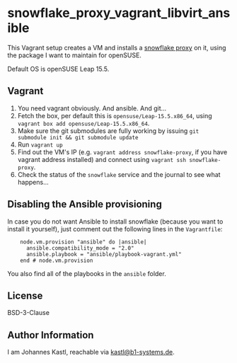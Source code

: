 # snowflake_proxy_vagrant_libvirt_ansible

This Vagrant setup creates a VM and installs a [snowflake
proxy](https://community.torproject.org/relay/setup/snowflake/standalone/) on
it, using the package I want to maintain for openSUSE.

Default OS is openSUSE Leap 15.5.

## Vagrant

1. You need vagrant obviously. And ansible. And git...
1. Fetch the box, per default this is `opensuse/Leap-15.5.x86_64`, using
   `vagrant box add opensuse/Leap-15.5.x86_64`.
1. Make sure the git submodules are fully working by issuing `git submodule init
   && git submodule update`
1. Run `vagrant up`
1. Find out the VM's IP (e.g. `vagrant address snowflake-proxy`, if you have
   vagrant address installed) and connect using `vagrant ssh snowflake-proxy`.
1. Check the status of the `snowflake` service and the journal to see what
   happens...

## Disabling the Ansible provisioning

In case you do not want Ansible to install snowflake (because you want to
install it yourself), just comment out the following lines in the `Vagrantfile`:

```hcl
    node.vm.provision "ansible" do |ansible|
      ansible.compatibility_mode = "2.0"
      ansible.playbook = "ansible/playbook-vagrant.yml"
    end # node.vm.provision
```

You also find all of the playbooks in the `ansible` folder.

## License

BSD-3-Clause

## Author Information

I am Johannes Kastl, reachable via kastl@b1-systems.de.
